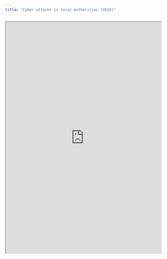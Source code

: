 ```yaml
---
title: "Cyber attacks in local authorities (2018)"
---
```



<iframe height="750" width="100%" src="https://ewelton.github.io/ktest/wiki.html#Cyber%20attacks%20in%20local%20authorities%20(2018)"></iframe>
